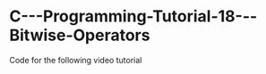 C---Programming-Tutorial-18---Bitwise-Operators
===============================================

Code for the following video tutorial 
